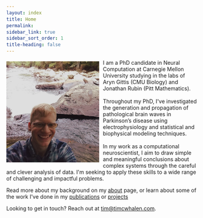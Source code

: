 ```yaml
---
layout: index
title: Home
permalink: 
sidebar_link: true
sidebar_sort_order: 1
title-heading: false
---
```


<img align="left" src="img/falls.png" alt="Swallow Falls State Park, MD" style="width:245px; margin: 5px 10px 10px 0px;"> I am a PhD candidate in Neural Computation at Carnegie Mellon University studying in the labs of Aryn Gittis (CMU Biology) and Jonathan Rubin (Pitt Mathematics).<br><br>Throughout my PhD, I've investigated the generation and propagation of pathological brain waves in Parkinson’s disease using electrophysiology and statistical and biophysical modeling techniques.<br><br>In my work as a computational neuroscientist, I aim to draw simple and meaningful conclusions about complex systems through the careful and clever analysis of data. I'm seeking to apply these skills to a wide range of challenging and impactful problems.

Read more about my background on my [about](../about) page, or learn about some of the work I've done in my [publications](../publications) or [projects](../projects)

Looking to get in touch? Reach out at [tim@timcwhalen.com](mailto:tim@timcwhalen.com).